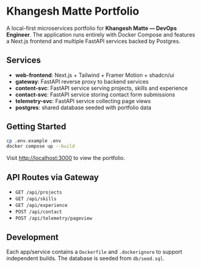 # Khangesh Matte Portfolio

A local-first microservices portfolio for **Khangesh Matte — DevOps Engineer**. The application runs entirely with Docker Compose and features a Next.js frontend and multiple FastAPI services backed by Postgres.

## Services
- **web-frontend**: Next.js + Tailwind + Framer Motion + shadcn/ui
- **gateway**: FastAPI reverse proxy to backend services
- **content-svc**: FastAPI service serving projects, skills and experience
- **contact-svc**: FastAPI service storing contact form submissions
- **telemetry-svc**: FastAPI service collecting page views
- **postgres**: shared database seeded with portfolio data

## Getting Started
```bash
cp .env.example .env
docker compose up --build
```
Visit [http://localhost:3000](http://localhost:3000) to view the portfolio.

## API Routes via Gateway
- `GET /api/projects`
- `GET /api/skills`
- `GET /api/experience`
- `POST /api/contact`
- `POST /api/telemetry/pageview`

## Development
Each app/service contains a `Dockerfile` and `.dockerignore` to support independent builds. The database is seeded from `db/seed.sql`.
